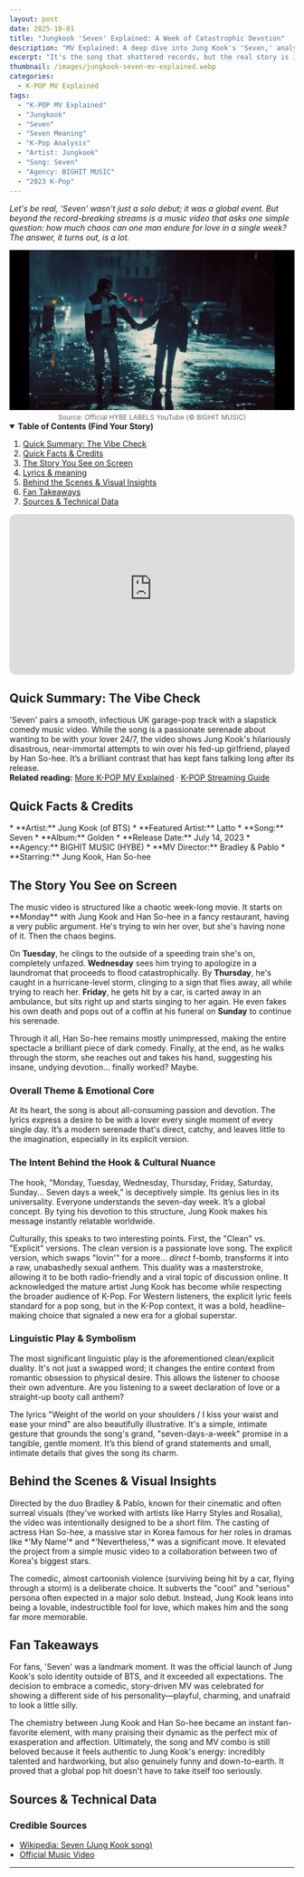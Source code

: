 ```yaml
---
layout: post
date: 2025-10-01
title: "Jungkook 'Seven' Explained: A Week of Catastrophic Devotion"
description: "MV Explained: A deep dive into Jung Kook's 'Seven,' analyzing its comedic storytelling, lyrical dual meanings, and its lasting cultural impact."
excerpt: "It's the song that shattered records, but the real story is in the hilariously disastrous music video. We're breaking down how Jung Kook's 'Seven' became an unforgettable visual story of love against all (and we mean ALL) odds."
thumbnail: /images/jungkook-seven-mv-explained.webp
categories:
  - K-POP MV Explained
tags:
  - "K-POP MV Explained"
  - "Jungkook"
  - "Seven"
  - "Seven Meaning"
  - "K-Pop Analysis"
  - "Artist: Jungkook"
  - "Song: Seven"
  - "Agency: BIGHIT MUSIC"
  - "2023 K-Pop"
---
```


<p>
<em>Let's be real, 'Seven' wasn't just a solo debut; it was a global event. But beyond the record-breaking streams is a music video that asks one simple question: how much chaos can one man endure for love in a single week? The answer, it turns out, is a lot.</em>
</p>

<div align="center">
<img src="/images/jungkook-seven-mv-explained.webp" alt="Jungkook and Han So-hee in the 'Seven' official MV explained analysis thumbnail" />
<br>
<span style="font-size:12px;color:#666;">Source: Official HYBE LABELS YouTube (© BIGHIT MUSIC)</span>
</div>

<details open>
<summary><strong>Table of Contents (Find Your Story)</strong></summary>
<ol>
<li><a href="#tldr">Quick Summary: The Vibe Check</a></li>
<li><a href="#quick-facts">Quick Facts & Credits</a></li>
<li><a href="#story-on-screen">The Story You See on Screen</a></li>
<li><a href="#lyrics-meaning">Lyrics & meaning</a></li>
<li><a href="#bts-insights">Behind the Scenes & Visual Insights</a></li>
<li><a href="#fan-takeaways">Fan Takeaways</a></li>
<li><a href="#sources">Sources & Technical Data</a></li>
</ol>
</details>

<!-- YouTube Embed (privacy-enhanced + responsive) -->
<div style="position:relative;padding-bottom:56.25%;height:0;overflow:hidden;border-radius:12px;">
  <iframe
    src="https://www.youtube-nocookie.com/embed/QU9c0053UAU?rel=0&modestbranding=1&playsinline=1"
    title="Jung Kook - Seven (feat. Latto) (Official MV)"
    style="position:absolute;top:0;left:0;width:100%;height:100%;border:0;"
    allow="accelerometer; autoplay; clipboard-write; encrypted-media; gyroscope; picture-in-picture; web-share"
    referrerpolicy="strict-origin-when-cross-origin"
    loading="lazy"
    allowfullscreen>
  </iframe>
</div>

<a name="tldr"></a>
<h2>Quick Summary: The Vibe Check</h2>
'Seven' pairs a smooth, infectious UK garage-pop track with a slapstick comedy music video. While the song is a passionate serenade about wanting to be with your lover 24/7, the video shows Jung Kook's hilariously disastrous, near-immortal attempts to win over his fed-up girlfriend, played by Han So-hee. It’s a brilliant contrast that has kept fans talking long after its release.

<div class="related-reading-box">
<strong>Related reading:</strong> <a href="/search/label/MV%20Explained">More K-POP MV Explained</a> · <a href="/search/label/Streaming%20Guide">K-POP Streaming Guide</a>
</div>

<a name="quick-facts"></a>
<h2>Quick Facts & Credits</h2>
* **Artist:** Jung Kook (of BTS)
* **Featured Artist:** Latto
* **Song:** Seven
* **Album:** Golden
* **Release Date:** July 14, 2023
* **Agency:** BIGHIT MUSIC (HYBE)
* **MV Director:** Bradley & Pablo
* **Starring:** Jung Kook, Han So-hee

<a name="story-on-screen"></a>
<h2>The Story You See on Screen</h2>
The music video is structured like a chaotic week-long movie. It starts on **Monday** with Jung Kook and Han So-hee in a fancy restaurant, having a very public argument. He's trying to win her over, but she's having none of it. Then the chaos begins.

On **Tuesday**, he clings to the outside of a speeding train she's on, completely unfazed. **Wednesday** sees him trying to apologize in a laundromat that proceeds to flood catastrophically. By **Thursday**, he's caught in a hurricane-level storm, clinging to a sign that flies away, all while trying to reach her. **Friday**, he gets hit by a car, is carted away in an ambulance, but sits right up and starts singing to her again. He even fakes his own death and pops out of a coffin at his funeral on **Sunday** to continue his serenade.

Through it all, Han So-hee remains mostly unimpressed, making the entire spectacle a brilliant piece of dark comedy. Finally, at the end, as he walks through the storm, she reaches out and takes his hand, suggesting his insane, undying devotion... finally worked? Maybe.

<a name="lyrics-meaning"></a>
<h3>Overall Theme & Emotional Core</h3>
At its heart, the song is about all-consuming passion and devotion. The lyrics express a desire to be with a lover every single moment of every single day. It’s a modern serenade that's direct, catchy, and leaves little to the imagination, especially in its explicit version.

<h3>The Intent Behind the Hook & Cultural Nuance</h3>
The hook, "Monday, Tuesday, Wednesday, Thursday, Friday, Saturday, Sunday... Seven days a week," is deceptively simple. Its genius lies in its universality. Everyone understands the seven-day week. It’s a global concept. By tying his devotion to this structure, Jung Kook makes his message instantly relatable worldwide.

Culturally, this speaks to two interesting points. First, the "Clean" vs. "Explicit" versions. The clean version is a passionate love song. The explicit version, which swaps "lovin'" for a more... *direct* f-bomb, transforms it into a raw, unabashedly sexual anthem. This duality was a masterstroke, allowing it to be both radio-friendly and a viral topic of discussion online. It acknowledged the mature artist Jung Kook has become while respecting the broader audience of K-Pop. For Western listeners, the explicit lyric feels standard for a pop song, but in the K-Pop context, it was a bold, headline-making choice that signaled a new era for a global superstar.

<h3>Linguistic Play & Symbolism</h3>
The most significant linguistic play is the aforementioned clean/explicit duality. It's not just a swapped word; it changes the entire context from romantic obsession to physical desire. This allows the listener to choose their own adventure. Are you listening to a sweet declaration of love or a straight-up booty call anthem?

The lyrics "Weight of the world on your shoulders / I kiss your waist and ease your mind" are also beautifully illustrative. It's a simple, intimate gesture that grounds the song's grand, "seven-days-a-week" promise in a tangible, gentle moment. It’s this blend of grand statements and small, intimate details that gives the song its charm.

<a name="bts-insights"></a>
<h2>Behind the Scenes & Visual Insights</h2>
Directed by the duo Bradley & Pablo, known for their cinematic and often surreal visuals (they've worked with artists like Harry Styles and Rosalia), the video was intentionally designed to be a short film. The casting of actress Han So-hee, a massive star in Korea famous for her roles in dramas like *'My Name'* and *'Nevertheless,'* was a significant move. It elevated the project from a simple music video to a collaboration between two of Korea's biggest stars.

The comedic, almost cartoonish violence (surviving being hit by a car, flying through a storm) is a deliberate choice. It subverts the "cool" and "serious" persona often expected in a major solo debut. Instead, Jung Kook leans into being a lovable, indestructible fool for love, which makes him and the song far more memorable.

<a name="fan-takeaways"></a>
<h2>Fan Takeaways</h2>
For fans, 'Seven' was a landmark moment. It was the official launch of Jung Kook's solo identity outside of BTS, and it exceeded all expectations. The decision to embrace a comedic, story-driven MV was celebrated for showing a different side of his personality—playful, charming, and unafraid to look a little silly.

The chemistry between Jung Kook and Han So-hee became an instant fan-favorite element, with many praising their dynamic as the perfect mix of exasperation and affection. Ultimately, the song and MV combo is still beloved because it feels authentic to Jung Kook's energy: incredibly talented and hardworking, but also genuinely funny and down-to-earth. It proved that a global pop hit doesn't have to take itself too seriously.

<a name="sources"></a>
<h2>Sources & Technical Data</h2>
<h3>Credible Sources</h3>
<ul style="padding-left:18px; margin:0 0 12px;">
<li><a href="https://en.wikipedia.org/wiki/Seven_(Jung_Kook_song)" rel="nofollow noopener" target="_blank">Wikipedia: Seven (Jung Kook song)</a></li>
<li><a href="https://www.youtube.com/watch?v=QU9c0053UAU" rel="nofollow noopener" target="_blank">Official Music Video</a></li>
</ul>

<script type="application/ld+json">
{
"@context": "https://schema.org",
"@type": "MusicVideoObject",
"name": "Jungkook - Seven (Official Music Video) Explained",
"description": "MV Explained: A deep dive into Jung Kook's 'Seven,' analyzing its comedic storytelling, lyrical dual meanings, and its lasting cultural impact.",
"byArtist": {
"@type": "MusicGroup",
"name": "Jungkook"
},
"uploadDate": "2023-07-14T00:00:00Z",
"thumbnailUrl": "https://[your-site-address]/images/jungkook-seven-mv-explained.webp",
"embedUrl": "https://www.youtube.com/embed/QU9c0053UAU",
"publisher": {
"@type": "Organization",
"name": "BIGHIT MUSIC"
}
}
</script>

---
